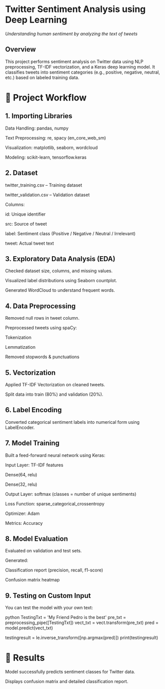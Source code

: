 # Twitter Sentiment Analysis using Deep Learning

*Understanding human sentiment by analyzing the text of tweets*

## Overview
This project performs sentiment analysis on Twitter data using NLP preprocessing, TF-IDF vectorization, and a Keras deep learning model. It classifies tweets into sentiment categories (e.g., positive, negative, neutral, etc.) based on labeled training data.

# 🔹 Project Workflow
## 1. Importing Libraries
Data Handling: pandas, numpy

Text Preprocessing: re, spacy (en_core_web_sm)

Visualization: matplotlib, seaborn, wordcloud

Modeling: scikit-learn, tensorflow.keras

## 2. Dataset
twitter_training.csv – Training dataset

twitter_validation.csv – Validation dataset

Columns:

id: Unique identifier

src: Source of tweet

label: Sentiment class (Positive / Negative / Neutral / Irrelevant)

tweet: Actual tweet text

## 3. Exploratory Data Analysis (EDA)
Checked dataset size, columns, and missing values.

Visualized label distributions using Seaborn countplot.

Generated WordCloud to understand frequent words.

## 4. Data Preprocessing
Removed null rows in tweet column.

Preprocessed tweets using spaCy:

Tokenization

Lemmatization

Removed stopwords & punctuations

## 5. Vectorization
Applied TF-IDF Vectorization on cleaned tweets.

Split data into train (80%) and validation (20%).

## 6. Label Encoding
Converted categorical sentiment labels into numerical form using LabelEncoder.

## 7. Model Training
Built a feed-forward neural network using Keras:

Input Layer: TF-IDF features

Dense(64, relu)

Dense(32, relu)

Output Layer: softmax (classes = number of unique sentiments)

Loss Function: sparse_categorical_crossentropy

Optimizer: Adam

Metrics: Accuracy

## 8. Model Evaluation
Evaluated on validation and test sets.

Generated:

Classification report (precision, recall, f1-score)

Confusion matrix heatmap

## 9. Testing on Custom Input
You can test the model with your own text:

python
TestingTxt = 'My Friend Pedro is the best'
pre_txt = preprocessing_pipe([TestingTxt])
vect_txt = vect.transform(pre_txt)
pred = model.predict(vect_txt)

testingresult = le.inverse_transform([np.argmax(pred)])
print(testingresult)
# 🔹 Results
Model successfully predicts sentiment classes for Twitter data.

Displays confusion matrix and detailed classification report.

